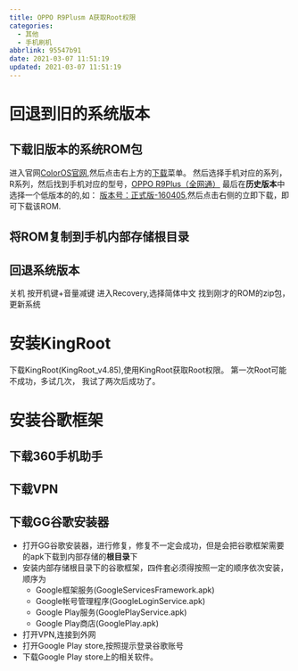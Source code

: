 ```yaml
---
title: OPPO R9Plusm A获取Root权限
categories:
  - 其他
  - 手机刷机
abbrlink: 95547b91
date: 2021-03-07 11:51:19
updated: 2021-03-07 11:51:19
---
```

# 回退到旧的系统版本
## 下载旧版本的系统ROM包
进入官网[ColorOS官网](https://www.coloros.com/rom),然后点击右上方的[下载](https://www.coloros.com/rom)菜单。
然后选择手机对应的系列，R系列，然后找到手机对应的型号，[OPPO R9Plus（全网通）](https://www.coloros.com/rom/firmware?id=121)
最后在**历史版本**中选择一个低版本的的,如：
[版本号：正式版-160405](https://fsopen.coloros.com/3/oppowww/androidrom/r9plus/R9PlusmA_11_A.10_OTA_010_all_201604051824.zip),然后点击右侧的立即下载，即可下载该ROM.
## 将ROM复制到手机内部存储根目录
## 回退系统版本
关机
按开机键+音量减键
进入Recovery,选择简体中文
找到刚才的ROM的zip包，更新系统

# 安装KingRoot
下载KingRoot(KingRoot_v4.85),使用KingRoot获取Root权限。
第一次Root可能不成功，多试几次， 我试了两次后成功了。

# 安装谷歌框架
## 下载360手机助手
## 下载VPN
## 下载GG谷歌安装器
- 打开GG谷歌安装器，进行修复，修复不一定会成功，但是会把谷歌框架需要的apk下载到内部存储的**根目录**下
- 安装内部存储根目录下的谷歌框架，四件套必须得按照一定的顺序依次安装，顺序为
  - Google框架服务(GoogleServicesFramework.apk)
  - Google帐号管理程序(GoogleLoginService.apk)
  - Google Play服务(GooglePlayService.apk)
  - Google Play商店(GooglePlay.apk)
- 打开VPN,连接到外网
- 打开Google Play store,按照提示登录谷歌账号
- 下载Google Play store上的相关软件。

